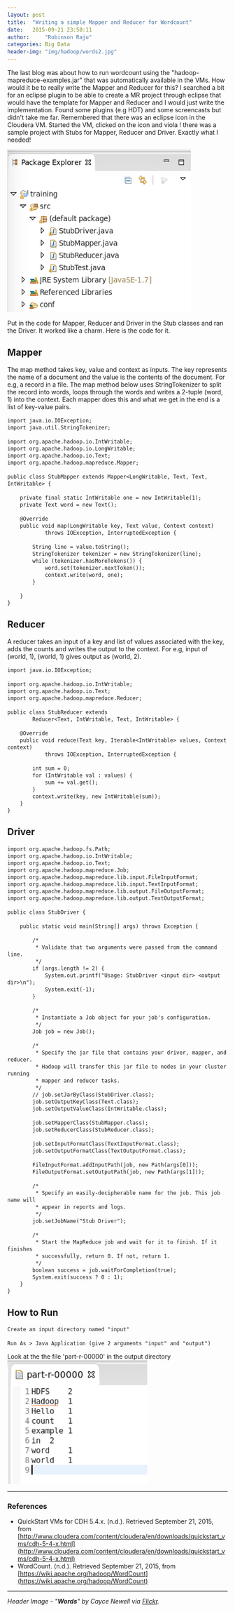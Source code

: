 ```yaml
---
layout: post
title:  "Writing a simple Mapper and Reducer for Wordcount"
date:   2015-09-21 23:50:11
author:     "Robinson Raju"
categories: Big Data 
header-img: "img/hadoop/words2.jpg"
---
```


The last blog was about how to run wordcount using the "hadoop-mapreduce-examples.jar" that was automatically available in the VMs. How would it be to really write the Mapper and Reducer for this? I searched a bit for an eclipse plugin to be able to create a MR project through eclipse that would have the template for Mapper and Reducer and I would just write the implementation. Found some plugins (e.g HDT) and some screencasts but didn't take me far. Remembered that there was an eclipse icon in the Cloudera VM. Started the VM, clicked on the icon and viola ! there was a sample project with Stubs for Mapper, Reducer and Driver. Exactly what I needed!

<img src="/img/hadoop/Stubs.png" width="420"/>

Put in the code for Mapper, Reducer and Driver in the Stub classes and ran the Driver. It worked like a charm. Here is the code for it. 

## Mapper
The map method takes key, value and context as inputs. The key represents the name of a document and the value is the contents of the document. For e.g, a record in a file. The map method below uses StringTokenizer to split the record into words, loops through the words and writes a 2-tuple (word, 1) into the context. Each mapper does this and what we get in the end is a list of key-value pairs. 

	import java.io.IOException;
	import java.util.StringTokenizer;

	import org.apache.hadoop.io.IntWritable;
	import org.apache.hadoop.io.LongWritable;
	import org.apache.hadoop.io.Text;
	import org.apache.hadoop.mapreduce.Mapper;

	public class StubMapper extends Mapper<LongWritable, Text, Text, IntWritable> {

		private final static IntWritable one = new IntWritable(1);
		private Text word = new Text();

		@Override
		public void map(LongWritable key, Text value, Context context)
				throws IOException, InterruptedException {

			String line = value.toString();
			StringTokenizer tokenizer = new StringTokenizer(line);
			while (tokenizer.hasMoreTokens()) {
				word.set(tokenizer.nextToken());
				context.write(word, one);
			}

		}
	}


## Reducer
A reducer takes an input of a key and list of values associated with the key, adds the counts and writes the output to the context. 
For e.g, input of (world, 1), (world, 1) gives output as (world, 2). 

	import java.io.IOException;

	import org.apache.hadoop.io.IntWritable;
	import org.apache.hadoop.io.Text;
	import org.apache.hadoop.mapreduce.Reducer;

	public class StubReducer extends
			Reducer<Text, IntWritable, Text, IntWritable> {

		@Override
		public void reduce(Text key, Iterable<IntWritable> values, Context context)
				throws IOException, InterruptedException {

			int sum = 0;
			for (IntWritable val : values) {
				sum += val.get();
			}
			context.write(key, new IntWritable(sum));
		}
	}

## Driver 

	import org.apache.hadoop.fs.Path;
	import org.apache.hadoop.io.IntWritable;
	import org.apache.hadoop.io.Text;
	import org.apache.hadoop.mapreduce.Job;
	import org.apache.hadoop.mapreduce.lib.input.FileInputFormat;
	import org.apache.hadoop.mapreduce.lib.input.TextInputFormat;
	import org.apache.hadoop.mapreduce.lib.output.FileOutputFormat;
	import org.apache.hadoop.mapreduce.lib.output.TextOutputFormat;

	public class StubDriver {

		public static void main(String[] args) throws Exception {

			/*
			 * Validate that two arguments were passed from the command line.
			 */
			if (args.length != 2) {
				System.out.printf("Usage: StubDriver <input dir> <output dir>\n");
				System.exit(-1);
			}

			/*
			 * Instantiate a Job object for your job's configuration.
			 */
			Job job = new Job();

			/*
			 * Specify the jar file that contains your driver, mapper, and reducer.
			 * Hadoop will transfer this jar file to nodes in your cluster running
			 * mapper and reducer tasks.
			 */
			// job.setJarByClass(StubDriver.class);
			job.setOutputKeyClass(Text.class);
			job.setOutputValueClass(IntWritable.class);

			job.setMapperClass(StubMapper.class);
			job.setReducerClass(StubReducer.class);

			job.setInputFormatClass(TextInputFormat.class);
			job.setOutputFormatClass(TextOutputFormat.class);

			FileInputFormat.addInputPath(job, new Path(args[0]));
			FileOutputFormat.setOutputPath(job, new Path(args[1]));

			/*
			 * Specify an easily-decipherable name for the job. This job name will
			 * appear in reports and logs.
			 */
			job.setJobName("Stub Driver");

			/*
			 * Start the MapReduce job and wait for it to finish. If it finishes
			 * successfully, return 0. If not, return 1.
			 */
			boolean success = job.waitForCompletion(true);
			System.exit(success ? 0 : 1);
		}
	}

## How to Run

	Create an input directory named "input"
	
	Run As > Java Application (give 2 arguments "input" and "output")

Look at the the file 'part-r-00000' in the output directory
	<img src="/img/hadoop/wc-output-eclipse.png" width="320"/>

---

### References

* QuickStart VMs for CDH 5.4.x. (n.d.). Retrieved September 21, 2015, from [http://www.cloudera.com/content/cloudera/en/downloads/quickstart_vms/cdh-5-4-x.html](http://www.cloudera.com/content/cloudera/en/downloads/quickstart_vms/cdh-5-4-x.html)
* WordCount. (n.d.). Retrieved September 21, 2015, from [https://wiki.apache.org/hadoop/WordCount](https://wiki.apache.org/hadoop/WordCount)   

---

_Header Image - "**Words**" by Cayce Newell via [Flickr](https://flic.kr/p/4BsjLY)._